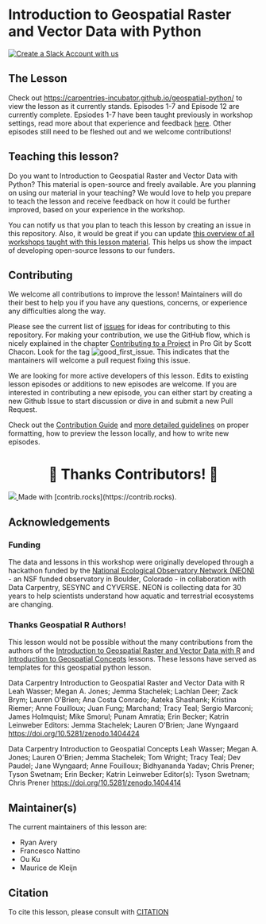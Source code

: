 # Introduction to Geospatial Raster and Vector Data with Python

[![Create a Slack Account with us](https://img.shields.io/badge/Create_Slack_Account-The_Carpentries-071159.svg)](https://swc-slack-invite.herokuapp.com/)

## The Lesson
Check out https://carpentries-incubator.github.io/geospatial-python/ to view the lesson as it currently stands. Episodes 1-7 and Episode 12 are currently complete. Epsiodes 1-7 have been taught previously in workshop settings, read more about that experience and feedback [here](https://carpentries.org/blog/2020/03/teaching-a-new-geospatial-python-lesson/). Other episodes still need to be fleshed out and we welcome contributions!

## Teaching this lesson?
Do you want to Introduction to Geospatial Raster and Vector Data with Python? This material is open-source and freely available. 
Are you planning on using our material in your teaching? 
We would love to help you prepare to teach the lesson and receive feedback on how it could be further improved, based on your experience in the workshop.

You can notify us that you plan to teach this lesson by creating an issue in this repository. Also, it would be great if you can update [this overview of all workshops taught with this lesson material](workshops.md). This helps us show the impact of developing open-source lessons to our funders.

## Contributing

We welcome all contributions to improve the lesson! Maintainers will do their best to help you if you have any questions, concerns, or experience any difficulties along the way.

Please see the current list of [issues](https://github.com/carpentries-incubator/geospatial-python/issues) for ideas for contributing to this
repository. For making your contribution, we use the GitHub flow, which is
nicely explained in the chapter [Contributing to a Project](http://git-scm.com/book/en/v2/GitHub-Contributing-to-a-Project) in Pro Git
by Scott Chacon.
Look for the tag ![good_first_issue](https://img.shields.io/badge/-good%20first%20issue-gold.svg). This indicates that the mantainers will welcome a pull request fixing this issue.

We are looking for more active developers of this lesson. Edits to existing lesson episodes or additions to new episodes are welcome. If you are interested in contributing a new episode, you can either start by creating a new Github Issue to start discussion or dive in and submit a new Pull Request.

Check out the [Contribution Guide](CONTRIBUTING.md) and [more detailed guidelines][lesson-example] on proper formatting, how to preview the lesson locally, and how to write new episodes.

<h1 align="center"> ️💚️ Thanks Contributors! 💚 </h1>

<a href="https://github.com/carpentries-incubator/geospatial-python/graphs/contributors">
  <img src="https://contrib.rocks/image?repo=carpentries-incubator/geospatial-python" />
</a>
Made with [contrib.rocks](https://contrib.rocks).

## Acknowledgements

### Funding
The data and lessons in this workshop were originally developed through a hackathon funded by the
[National Ecological Observatory Network (NEON)](https://www.neonscience.org/) - an NSF funded observatory in Boulder, Colorado - in
collaboration with Data Carpentry, SESYNC and CYVERSE. NEON is collecting data for 30 years to help scientists understand
how aquatic and terrestrial ecosystems are changing.

### Thanks Geospatial R Authors!
This lesson would not be possible without the many contributions from the authors of the [Introduction to Geospatial Raster and Vector Data with R](https://github.com/datacarpentry/r-raster-vector-geospatial) and [Introduction to Geospatial Concepts](https://github.com/datacarpentry/organization-geospatial) lessons. These lessons have served as templates for this geospatial python lesson.

Data Carpentry Introduction to Geospatial Raster and Vector Data with R
Leah Wasser; Megan A. Jones; Jemma Stachelek; Lachlan Deer; Zack Brym; Lauren O'Brien; Ana Costa Conrado; Aateka Shashank; Kristina Riemer; Anne Fouilloux; Juan Fung; Marchand; Tracy Teal; Sergio Marconi; James Holmquist; Mike Smorul; Punam Amratia; Erin Becker; Katrin Leinweber
Editors: Jemma Stachelek; Lauren O'Brien; Jane Wyngaard
https://doi.org/10.5281/zenodo.1404424


Data Carpentry Introduction to Geospatial Concepts
Leah Wasser; Megan A. Jones; Lauren O'Brien; Jemma Stachelek; Tom Wright; Tracy Teal; Dev Paudel; Jane Wyngaard; Anne Fouilloux; Bidhyananda Yadav; Chris Prener; Tyson Swetnam; Erin Becker; Katrin Leinweber
Editor(s): Tyson Swetnam; Chris Prener
https://doi.org/10.5281/zenodo.1404414

## Maintainer(s)

The current maintainers of this lesson are:

* Ryan Avery
* Francesco Nattino
* Ou Ku
* Maurice de Kleijn

## Citation

To cite this lesson, please consult with [CITATION](CITATION)

[lesson-example]: https://carpentries.github.io/lesson-example
